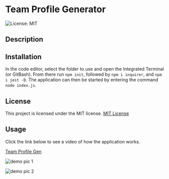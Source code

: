 # Team Profile Generator

![License: MIT](https://img.shields.io/badge/License-MIT-yellow.svg)

## Description

## Installation
In the code editor, select the folder to use and open the Integrated Terminal (or GitBash). From there run `npm init`, followed by `npm i inquirer`, and `npm i jest -D`. The application can then be started by entering the command `node index.js`.

## License
This project is licensed under the MIT license.
[MIT License](https://opensource.org/licenses/MIT)

## Usage
Click the link below to see a video of how the application works.

[Team Profile Gen](https://url.com)

![demo pic 1](demo-pic1.jpg)

![demo pic 2](demo-pic2.jpg)